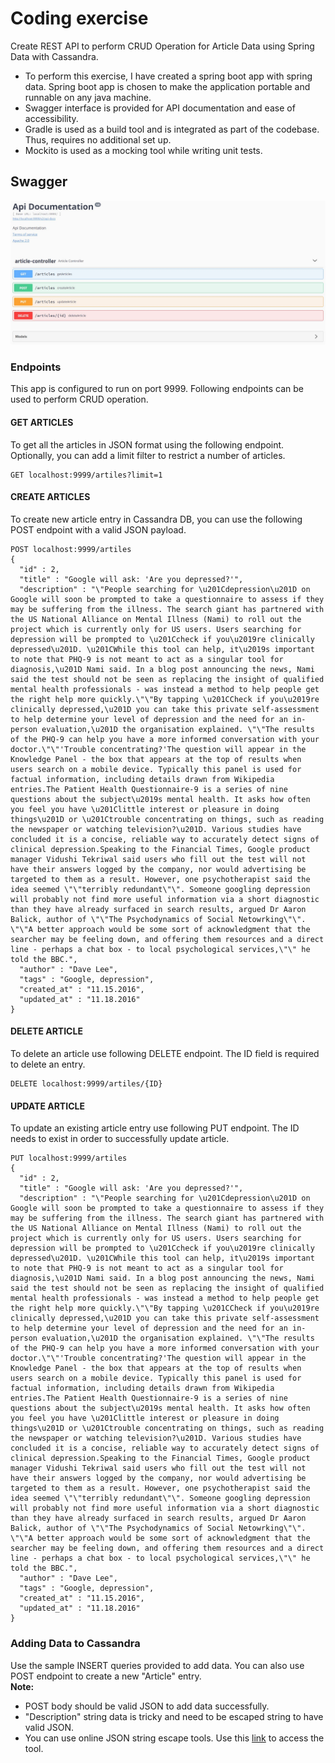 # Coding exercise 
Create REST API to perform CRUD Operation for Article Data using Spring Data with Cassandra.

- To perform this exercise, I have created a spring boot app with spring data. Spring boot app is chosen to make the application portable and runnable on any java machine. 
- Swagger interface is provided for API documentation and ease of accessibility.
- Gradle is used as a build tool and is integrated as part of the codebase. Thus, requires no additional set up.
- Mockito is used as a mocking tool while writing unit tests.

## Swagger

![Swagger](/img/swagger-sample.JPG)


### Endpoints

This app is configured to run on port 9999. Following endpoints can be used to perform CRUD operation.

#### GET ARTICLES
To get all the articles in JSON format using the following endpoint. Optionally, you can add a limit filter to restrict a number of articles.

```
GET localhost:9999/artiles?limit=1
```
#### CREATE ARTICLES
To create new article entry in Cassandra DB, you can use the following POST endpoint with a valid JSON payload.

```
POST localhost:9999/artiles
{
  "id" : 2,
  "title" : "Google will ask: 'Are you depressed?'",
  "description" : "\"People searching for \u201Cdepression\u201D on Google will soon be prompted to take a questionnaire to assess if they may be suffering from the illness. The search giant has partnered with the US National Alliance on Mental Illness (Nami) to roll out the project which is currently only for US users. Users searching for depression will be prompted to \u201Ccheck if you\u2019re clinically depressed\u201D. \u201CWhile this tool can help, it\u2019s important to note that PHQ-9 is not meant to act as a singular tool for diagnosis,\u201D Nami said. In a blog post announcing the news, Nami said the test should not be seen as replacing the insight of qualified mental health professionals - was instead a method to help people get the right help more quickly.\"\"By tapping \u201CCheck if you\u2019re clinically depressed,\u201D you can take this private self-assessment to help determine your level of depression and the need for an in-person evaluation,\u201D the organisation explained. \"\"The results of the PHQ-9 can help you have a more informed conversation with your doctor.\"\"'Trouble concentrating?'The question will appear in the Knowledge Panel - the box that appears at the top of results when users search on a mobile device. Typically this panel is used for factual information, including details drawn from Wikipedia entries.The Patient Health Questionnaire-9 is a series of nine questions about the subject\u2019s mental health. It asks how often you feel you have \u201Clittle interest or pleasure in doing things\u201D or \u201Ctrouble concentrating on things, such as reading the newspaper or watching television?\u201D. Various studies have concluded it is a concise, reliable way to accurately detect signs of clinical depression.Speaking to the Financial Times, Google product manager Vidushi Tekriwal said users who fill out the test will not have their answers logged by the company, nor would advertising be targeted to them as a result. However, one psychotherapist said the idea seemed \"\"terribly redundant\"\". Someone googling depression will probably not find more useful information via a short diagnostic than they have already surfaced in search results, argued Dr Aaron Balick, author of \"\"The Psychodynamics of Social Netowrking\"\". \"\"A better approach would be some sort of acknowledgment that the searcher may be feeling down, and offering them resources and a direct line - perhaps a chat box - to local psychological services,\"\" he told the BBC.",
  "author" : "Dave Lee",
  "tags" : "Google, depression",
  "created_at" : "11.15.2016",
  "updated_at" : "11.18.2016"
} 
```
#### DELETE ARTICLE
To delete an article use following DELETE endpoint. The ID field is required to delete an entry.

```
DELETE localhost:9999/artiles/{ID}
```
#### UPDATE ARTICLE
To update an existing article entry use following PUT endpoint. The ID needs to exist in order to successfully update article.

```
PUT localhost:9999/artiles
{
  "id" : 2,
  "title" : "Google will ask: 'Are you depressed?'",
  "description" : "\"People searching for \u201Cdepression\u201D on Google will soon be prompted to take a questionnaire to assess if they may be suffering from the illness. The search giant has partnered with the US National Alliance on Mental Illness (Nami) to roll out the project which is currently only for US users. Users searching for depression will be prompted to \u201Ccheck if you\u2019re clinically depressed\u201D. \u201CWhile this tool can help, it\u2019s important to note that PHQ-9 is not meant to act as a singular tool for diagnosis,\u201D Nami said. In a blog post announcing the news, Nami said the test should not be seen as replacing the insight of qualified mental health professionals - was instead a method to help people get the right help more quickly.\"\"By tapping \u201CCheck if you\u2019re clinically depressed,\u201D you can take this private self-assessment to help determine your level of depression and the need for an in-person evaluation,\u201D the organisation explained. \"\"The results of the PHQ-9 can help you have a more informed conversation with your doctor.\"\"'Trouble concentrating?'The question will appear in the Knowledge Panel - the box that appears at the top of results when users search on a mobile device. Typically this panel is used for factual information, including details drawn from Wikipedia entries.The Patient Health Questionnaire-9 is a series of nine questions about the subject\u2019s mental health. It asks how often you feel you have \u201Clittle interest or pleasure in doing things\u201D or \u201Ctrouble concentrating on things, such as reading the newspaper or watching television?\u201D. Various studies have concluded it is a concise, reliable way to accurately detect signs of clinical depression.Speaking to the Financial Times, Google product manager Vidushi Tekriwal said users who fill out the test will not have their answers logged by the company, nor would advertising be targeted to them as a result. However, one psychotherapist said the idea seemed \"\"terribly redundant\"\". Someone googling depression will probably not find more useful information via a short diagnostic than they have already surfaced in search results, argued Dr Aaron Balick, author of \"\"The Psychodynamics of Social Netowrking\"\". \"\"A better approach would be some sort of acknowledgment that the searcher may be feeling down, and offering them resources and a direct line - perhaps a chat box - to local psychological services,\"\" he told the BBC.",
  "author" : "Dave Lee",
  "tags" : "Google, depression",
  "created_at" : "11.15.2016",
  "updated_at" : "11.18.2016"
} 
```

### Adding Data to Cassandra

Use the sample INSERT queries provided to add data. You can also use POST endpoint to create a new "Article" entry.       
**Note:**  
- POST body should be valid JSON to add data successfully. 
- "Description" string data is tricky and need to be escaped string to have valid JSON.
- You can use online JSON string escape tools. Use this [link](https://www.freeformatter.com/json-escape.html "Freeformatter") to access the tool. 
